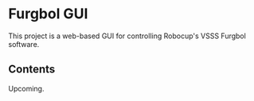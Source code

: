# Furgbol GUI
This project is a web-based GUI for controlling Robocup's VSSS Furgbol software.

## Contents
Upcoming.